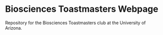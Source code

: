 # Biosciences Toastmasters Webpage

Repository for the Biosciences Toastmasters club at the University of Arizona.
